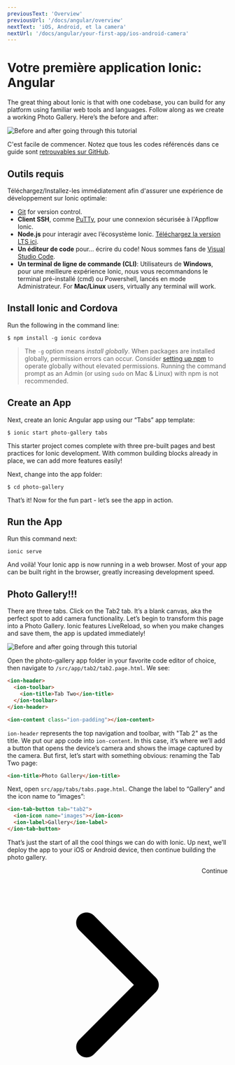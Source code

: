 ```yaml
---
previousText: 'Overview'
previousUrl: '/docs/angular/overview'
nextText: 'iOS, Android, et la camera'
nextUrl: '/docs/angular/your-first-app/ios-android-camera'
---
```


# Votre première application Ionic: Angular

The great thing about Ionic is that with one codebase, you can build for any platform using familiar web tools and languages. Follow along as we create a working Photo Gallery. Here’s the before and after:

![Before and after going through this tutorial](/docs/assets/img/guides/first-app-v3/gallery-combined.png)

C'est facile de commencer. Notez que tous les codes référencés dans ce guide sont [ retrouvables sur GitHub](https://github.com/ionic-team/photo-gallery-tutorial-ionic4/).

## Outils requis

Téléchargez/Installez-les immédiatement afin d'assurer une expérience de développement sur Ionic optimale:

* [Git](https://git-scm.com/downloads) for version control.
* **Client SSH**, comme [PuTTy](https://www.putty.org/), pour une connexion sécurisée à l'Appflow Ionic.
* **Node.js** pour interagir avec l’écosystème Ionic. [Téléchargez la version LTS ici](https://nodejs.org/en/).
* **Un éditeur de code** pour... écrire du code! Nous sommes fans de [Visual Studio Code](https://code.visualstudio.com/).
* **Un terminal de ligne de commande (CLI)**: Utilisateurs de **Windows**, pour une meilleure expérience Ionic, nous vous recommandons le terminal pré-installé (cmd) ou Powershell, lancés en mode Administrateur. For **Mac/Linux** users, virtually any terminal will work.

## Install Ionic and Cordova

Run the following in the command line:

```shell
$ npm install -g ionic cordova
```

> The `-g` option means *install globally*. When packages are installed globally, permission errors can occur. Consider [setting up npm](https://docs.npmjs.com/resolving-eacces-permissions-errors-when-installing-packages-globally) to operate globally without elevated permissions. Running the command prompt as an Admin (or using `sudo` on Mac & Linux) with npm is not recommended.

## Create an App

Next, create an Ionic Angular app using our “Tabs” app template:

```shell
$ ionic start photo-gallery tabs
```

This starter project comes complete with three pre-built pages and best practices for Ionic development. With common building blocks already in place, we can add more features easily!

Next, change into the app folder:

```shell
$ cd photo-gallery
```

That’s it! Now for the fun part - let’s see the app in action.

## Run the App

Run this command next:

```shell
ionic serve
```

And voilà! Your Ionic app is now running in a web browser. Most of your app can be built right in the browser, greatly increasing development speed.

## Photo Gallery!!!

There are three tabs. Click on the Tab2 tab. It’s a blank canvas, aka the perfect spot to add camera functionality. Let’s begin to transform this page into a Photo Gallery. Ionic features LiveReload, so when you make changes and save them, the app is updated immediately!

![Before and after going through this tutorial](/docs/assets/img/guides/first-app-v3/email-photogallery.gif)

Open the photo-gallery app folder in your favorite code editor of choice, then navigate to `/src/app/tab2/tab2.page.html`. We see:

```html
<ion-header>
  <ion-toolbar>
    <ion-title>Tab Two</ion-title>
  </ion-toolbar>
</ion-header>

<ion-content class="ion-padding"></ion-content>
```

`ion-header` represents the top navigation and toolbar, with "Tab 2" as the title. We put our app code into `ion-content`. In this case, it’s where we’ll add a button that opens the device’s camera and shows the image captured by the camera. But first, let’s start with something obvious: renaming the Tab Two page:

```html
<ion-title>Photo Gallery</ion-title>
```

Next, open `src/app/tabs/tabs.page.html`. Change the label to “Gallery” and the icon name to “images”:

```html
<ion-tab-button tab="tab2">
  <ion-icon name="images"></ion-icon>
  <ion-label>Gallery</ion-label>
</ion-tab-button>
```

That’s just the start of all the cool things we can do with Ionic. Up next, we’ll deploy the app to your iOS or Android device, then continue building the photo gallery.

<div style="text-align:right;">
  <docs-button href="/docs/angular/your-first-app/ios-android-camera">Continue <svg viewBox="0 0 512 512"><path d="M294.1 256L167 129c-9.4-9.4-9.4-24.6 0-33.9s24.6-9.3 34 0L345 239c9.1 9.1 9.3 23.7.7 33.1L201.1 417c-4.7 4.7-10.9 7-17 7s-12.3-2.3-17-7c-9.4-9.4-9.4-24.6 0-33.9l127-127.1z"></path></svg></docs-button>
</div>
